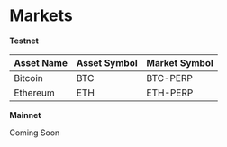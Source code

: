 Markets
===

**Testnet**

|   Asset Name  |  Asset Symbol | Market Symbol |
| ------------- | ------------- | ------------- |
| Bitcoin       | BTC           | BTC-PERP      |
| Ethereum      | ETH           | ETH-PERP      |


**Mainnet**

Coming Soon

